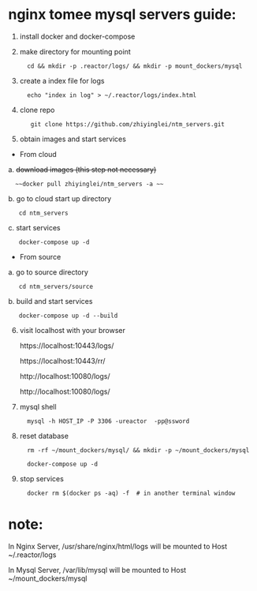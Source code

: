  

# nginx tomee mysql servers guide:

1. install docker and docker-compose

2. make directory for mounting point

         cd && mkdir -p .reactor/logs/ && mkdir -p mount_dockers/mysql

3. create a index file for logs 

         echo "index in log" > ~/.reactor/logs/index.html

4. clone repo

          git clone https://github.com/zhiyinglei/ntm_servers.git

5. obtain images and start services

 * From cloud  

  a. ~~download images (this step not necessary)~~

      ~~docker pull zhiyinglei/ntm_servers -a ~~

  b. go to cloud start up directory 

       cd ntm_servers

  c. start services 

       docker-compose up -d

 * From source 

  a. go to source directory

       cd ntm_servers/source

  b. build and start services 

       docker-compose up -d --build


6. visit localhost with your browser

   https://localhost:10443/logs/

   https://localhost:10443/rr/
   
   http://localhost:10080/logs/

   http://localhost:10080/logs/


7. mysql shell
   
         mysql -h HOST_IP -P 3306 -ureactor  -pp@ssword

8. reset database
    
         rm -rf ~/mount_dockers/mysql/ && mkdir -p ~/mount_dockers/mysql
    
         docker-compose up -d

9. stop services
    
         docker rm $(docker ps -aq) -f  # in another terminal window


# note: 

   In Nginx Server, /usr/share/nginx/html/logs will be mounted to Host ~/.reactor/logs
   
   In Mysql Server, /var/lib/mysql will be mounted to Host ~/mount_dockers/mysql
